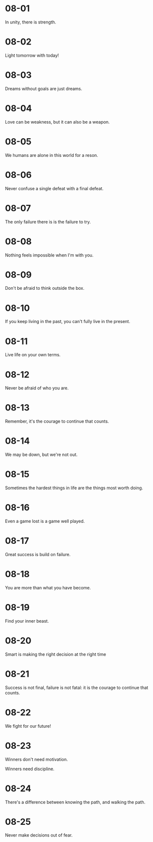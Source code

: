 # 08-01

In unity, there is strength.

# 08-02

Light tomorrow with today!

# 08-03

Dreams without goals are just dreams.

# 08-04

Love can be weakness, but it can also be a weapon.

# 08-05

We humans are alone in this world for a reson.

# 08-06

Never confuse a single defeat with a final defeat.

# 08-07

The only failure there is is the failure to try.

# 08-08

Nothing feels impossible when I'm with you.

# 08-09

Don't be afraid to think outside the box.

# 08-10

If you keep living in the past, you can't fully live in the present.

# 08-11

Live life on your own terms.

# 08-12

Never be afraid of who you are.

# 08-13

Remember, it's the courage to continue that counts.

# 08-14

We may be down, but we're not out.

# 08-15

Sometimes the hardest things in life are the things most worth doing.

# 08-16

Even a game lost is a game well played.

# 08-17

Great success is build on failure.

# 08-18

You are more than what you have become.

# 08-19

Find your inner beast.

# 08-20

Smart is making the right decision at the right time

# 08-21

Success is not final, failure is not fatal: it is the courage to continue that counts.

# 08-22

We fight for our future!

# 08-23

Winners don't need motivation.

Winners need discipline.

# 08-24

There's a difference between knowing the path, and walking the path.

# 08-25

Never make decisions out of fear.